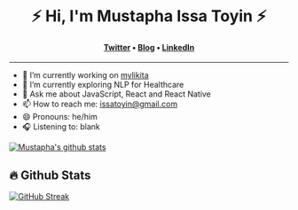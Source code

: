 <!--### Hi, there 👋 I'm Mustapha Issa Toyin-->
<h1 align="center">⚡️ Hi, I'm Mustapha Issa Toyin ⚡️</h1>
<h4 align="center"><a href="https://twitter.com/dev_emaitee">Twitter</a> &bull; <a href="https://medium.com/@mustaphaissatoyin">Blog</a> &bull; <a href="https://www.linkedin.com/in/mustapha-issa-toyin-67733489/">LinkedIn</a></h4>

----

- 🔭 I’m currently working on [mylikita](https://mylikita.clinic)
- 🌱 I’m currently exploring NLP for Healthcare
- 💬 Ask me about JavaScript, React and React Native
- 📫 How to reach me: [issatoyin@gmail.com](mailto:issatoyin@gmail.com)
- 😄 Pronouns: he/him
- 🎧 Listening to: blank

[![Mustapha's github stats](https://github-readme-stats.vercel.app/api?username=emaitee&count_private=true&show_icons=true&theme=radical)](https://github.com/emaitee/github-readme-stats)

<!--[![Top Langs](https://github-readme-stats.vercel.app/api/top-langs/?username=emaitee)](https://github.com/emaitee/github-readme-stats)-->
<!--
**emaitee/emaitee** is a ✨ _special_ ✨ repository because its `README.md` (this file) appears on your GitHub profile.sss

Here are some ideas to get you started:

- 
- 🌱 I’m currently learning ...
- 👯 I’m looking to collaborate on ...
- 🤔 I’m looking for help with ...
- 💬 Ask me about ...
- 📫 How to reach me: ...
- 😄 Pronouns: ...
- ⚡ Fun fact: ...
-->

<!-- Github Stats -->

## :fire: Github Stats

[![GitHub Streak](http://github-readme-streak-stats.herokuapp.com?user=emaitee&theme=merko&hide_border=true&border_radius=3&card_width=490)](https://git.io/streak-stats)
